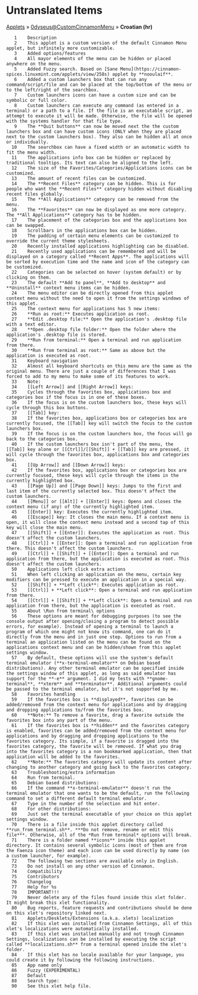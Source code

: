 # Untranslated Items
[Applets](../../../README.md) &#187; [0dyseus@CustomCinnamonMenu](../README.md) &#187; **Croatian (hr)**

       1	Description
       2	This applet is a custom version of the default Cinnamon Menu applet, but infinitely more customizable.
       3	Added options/features
       4	All mayor elements of the menu can be hidden or placed anywhere on the menu.
       5	Added Fuzzy search. Based on [Sane Menu](https://cinnamon-spices.linuxmint.com/applets/view/258s) applet by **nooulaif**.
       6	Added a custom launchers box that can run any command/script/file and can be placed at the top/bottom of the menu or to the left/right of the searchbox.
       7	Custom launchers icons can have a custom size and can be symbolic or full color.
       8	Custom launchers can execute any command (as entered in a terminal) or a path to a file. If the file is an executable script, an attempt to execute it will be made. Otherwise, the file will be opened with the systems handler for that file type.
       9	The **Quit buttons** can now be moved next the the custom launchers box and can have custom icons (ONLY when they are placed next to the custom launchers box). They also can be hidden all at once or individually.
      10	The searchbox can have a fixed width or an automatic width to fit the menu width.
      11	The applications info box can be hidden or replaced by traditional tooltips. Its text can also be aligned to the left.
      12	The size of the Favorites/Categories/Applications icons can be customized.
      13	The amount of recent files can be customized.
      14	The **Recent Files** category can be hidden. This is for people who want the **Recent Files** category hidden without disabling recent files globally.
      15	The **All Applications** category can be removed from the menu.
      16	The **Favorites** can now be displayed as one more category. The **All Applications** category has to be hidden.
      17	The placement of the categories box and the applications box can be swapped.
      18	Scrollbars in the applications box can be hidden.
      19	The padding of certain menu elements can be customized to override the current theme stylesheets.
      20	Recently installed applications highlighting can be disabled.
      21	Recently used applications can be remembered and will be displayed on a category called **Recent Apps**. The applications will be sorted by execution time and the name and icon of the category can be customized.
      22	Categories can be selected on hover (system default) or by clicking on them.
      23	The default **Add to panel**, **Add to desktop** and **Uninstall** context menu items can be hidden.
      24	The menu editor can be directly opened from this applet context menu without the need to open it from the settings windows of this applet.
      25	The context menu for applications has 5 new items:
      26	**Run as root:** Executes application as root.
      27	**Edit .desktop file:** Open the application's .desktop file with a text editor.
      28	**Open .desktop file folder:** Open the folder where the application's .desktop file is stored.
      29	**Run from terminal:** Open a terminal and run application from there.
      30	**Run from terminal as root:** Same as above but the application is executed as root.
      31	Keyboard navigation
      32	Almost all keyboard shortcuts on this menu are the same as the original menu. There are just a couple of differences that I was forced to add to my menu to make some of its features to work.
      33	Note:
      34	[[Left Arrow]] and [[Right Arrow]] keys:
      35	Cycles through the favorites box, applications box and categories box if the focus is in one of these boxes.
      36	If the focus is on the custom launchers box, these keys will cycle through this box buttons.
      37	[[Tab]] key:
      38	If the favorites box, applications box or categories box are currently focused, the [[Tab]] key will switch the focus to the custom launchers box.
      39	If the focus is on the custom launchers box, the focus will go back to the categories box.
      40	If the custom launchers box isn't part of the menu, the [[Tab]] key alone or [[Ctrl]]/[[Shift]] + [[Tab]] key are pressed, it will cycle through the favorites box, applications box and categories box.
      41	[[Up Arrow]] and [[Down Arrow]] keys:
      42	If the favorites box, applications box or categories box are currently focused, these keys will cycle through the items in the currently highlighted box.
      43	[[Page Up]] and [[Page Down]] keys: Jumps to the first and last item of the currently selected box. This doesn't affect the custom launchers.
      44	[[Menu]] or [[Alt]] + [[Enter]] keys: Opens and closes the context menu (if any) of the currently highlighted item.
      45	[[Enter]] key: Executes the currently highlighted item.
      46	[[Escape]] key: It closes the main menu. If a context menu is open, it will close the context menu instead and a second tap of this key will close the main menu.
      47	[[Shift]] + [[Enter]]: Executes the application as root. This doesn't affect the custom launchers.
      48	[[Ctrl]] + [[Enter]]: Open a terminal and run application from there. This doesn't affect the custom launchers.
      49	[[Ctrl]] + [[Shift]] + [[Enter]]: Open a terminal and run application from there, but the application is executed as root. This doesn't affect the custom launchers.
      50	Applications left click extra actions
      51	When left clicking an application on the menu, certain key modifiers can be pressed to execute an application in a special way.
      52	[[Shift]] + **Left click**: Executes application as root.
      53	[[Ctrl]] + **Left click**: Open a terminal and run application from there.
      54	[[Ctrl]] + [[Shift]] + **Left click**: Open a terminal and run application from there, but the application is executed as root.
      55	About \Run from terminal\ options
      56	These options are meant for debugging purposes (to see the console output after opening/closing a program to detect possible errors, for example). Instead of opening a terminal to launch a program of which one might not know its command, one can do it directly from the menu and in just one step. Options to run from a terminal an application listed on the menu can be found on the applications context menu and can be hidden/shown from this applet settings window.
      57	By default, these options will use the system's default terminal emulator (**x-terminal-emulator** on Debian based distributions). Any other terminal emulator can be specified inside the settings window of this applet, as long as said emulator has support for the **-e** argument. I did my tests with **gnome-terminal**, **xterm** and **terminator**. Additional arguments could be passed to the terminal emulator, but it's not supported by me.
      58	Favorites handling
      59	If the favorites box is **displayed**, favorites can be added/removed from the context menu for applications and by dragging and dropping applications to/from the favorites box.
      60	**Note:** To remove a favorite, drag a favorite outside the favorites box into any part of the menu.
      61	If the favorites box is **hidden** and the favorites category is enabled, favorites can be added/removed from the context menu for applications and by dragging and dropping applications to the favorites category. Its simple, if a favorite is dragged into the favorites category, the favorite will be removed. If what you drag into the favorites category is a non bookmarked application, then that application will be added to the favorites.
      62	**Note:** The favorites category will update its content after changing to another category and going back to the favorites category.
      63	Troubleshooting/extra information
      64	Run from terminal.
      65	Debian based distributions:
      66	If the command **x-terminal-emulator** doesn't run the terminal emulator that one wants to be the default, run the following command to set a different default terminal emulator.
      67	Type in the number of the selection and hit enter.
      68	For other distributions:
      69	Just set the terminal executable of your choice on this applet settings window.
      70	There is a file inside this applet directory called **run_from_terminal.sh**. ***Do not remove, rename or edit this file***. Otherwise, all of the *Run from terminal* options will break.
      71	There is a folder named **icons** inside this applet directory. It contains several symbolic icons (most of them are from the Faenza icon theme) and each icon can be used directly by name (on a custom launcher, for example).
      72	The following two sections are available only in English.
      73	Do not install on any other version of Cinnamon.
      74	Compatibility
      75	Contributors
      76	Changelog
      77	Help for %s
      78	IMPORTANT!!!
      79	Never delete any of the files found inside this xlet folder. It might break this xlet functionality.
      80	Bug reports, feature requests and contributions should be done on this xlet's repository linked next.
      81	Applets/Desklets/Extensions (a.k.a. xlets) localization
      82	If this xlet was installed from Cinnamon Settings, all of this xlet's localizations were automatically installed.
      83	If this xlet was installed manually and not trough Cinnamon Settings, localizations can be installed by executing the script called **localizations.sh** from a terminal opened inside the xlet's folder.
      84	If this xlet has no locale available for your language, you could create it by following the following instructions.
      85	App name only
      86	Fuzzy (EXPERIMENTAL)
      87	Default
      88	Search type:
      90	See this xlet help file.
